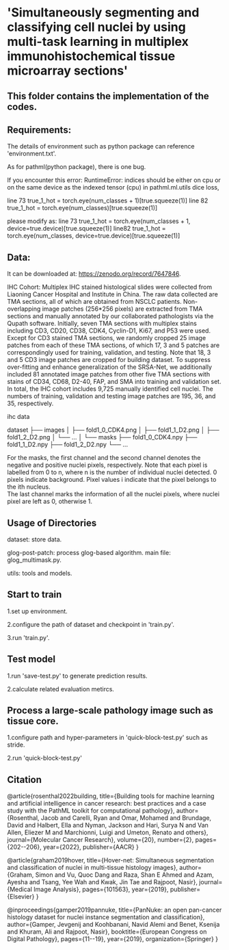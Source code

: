 # 'Simultaneously segmenting and classifying cell nuclei by using multi-task learning in multiplex immunohistochemical tissue microarray sections'
## This folder contains the implementation of the codes.

## Requirements: 
The details of environment such as python package can reference 'environment.txt'.

As for pathml(python package), there is one bug.

If you encounter this error:
RuntimeError: indices should be either on cpu or on the same device as the indexed tensor (cpu)
in pathml.ml.utils dice loss,

line 73 true_1_hot = torch.eye(num_classes + 1)[true.squeeze(1)]
line 82 true_1_hot = torch.eye(num_classes)[true.squeeze(1)]

please modify as:
line 73 true_1_hot = torch.eye(num_classes + 1, device=true.device)[true.squeeze(1)]
line82 true_1_hot = torch.eye(num_classes, device=true.device)[true.squeeze(1)]
## Data:

It can be downloaded at: https://zenodo.org/record/7647846.

IHC Cohort: Multiplex IHC stained histological slides were collected from Liaoning Cancer Hospital and Institute in China. The raw data collected are TMA sections, all of which are obtained from NSCLC patients. Non-overlapping image patches (256*256 pixels) are extracted from TMA sections and manually annotated by our collaborated pathologists via the Qupath software. Initially, seven TMA sections with multiplex stains including CD3, CD20, CD38, CDK4, Cyclin-D1, Ki67, and P53 were used. Except for CD3 stained TMA sections, we randomly cropped 25 image patches from each of these TMA sections, of which 17, 3 and 5 patches are correspondingly used for training, validation, and testing. Note that 18, 3 and 5 CD3 image patches are cropped for building dataset. To suppress over-fitting and enhance generalization of the SRSA-Net, we additionally included 81 annotated image patches from other five TMA sections with stains of CD34, CD68, D2-40, FAP, and SMA into training and validation set. In total, the IHC cohort includes 9,725 manually identified cell nuclei. The numbers of training, validation and testing image patches are 195, 36, and 35, respectively.


ihc data

   dataset
   ├── images
   │   ├── fold1_0_CDK4.png
   │   ├── fold1_1_D2.png
   │   ├── fold1_2_D2.png
   │   └── ...
   │
   └── masks
       ├── fold1_0_CDK4.npy
       ├── fold1_1_D2.npy
       ├── fold1_2_D2.npy
       └── ...

For the masks, the first channel and the second channel denotes the negative and positive
nuclei pixels, respectively. Note that each pixel is labelled from 0 to n, where n is the
number of individual nuclei detected. 0 pixels indicate background. Pixel values i indicate that the pixel belongs to the ith nucleus.  
The last channel marks the information of all the nuclei pixels, where nuclei pixel are left as 0, otherwise 1.

## Usage of Directories
dataset: store data.

glog-post-patch: process glog-based algorithm. main file: glog_multimask.py.

utils: tools and models.

## Start to train
1.set up environment.

2.configure the path of dataset and checkpoint in 'train.py'.

3.run 'train.py'.

## Test model
1.run 'save-test.py' to generate prediction results. 

2.calculate related evaluation metircs.

## Process a large-scale pathology image such as tissue core.
1.configure path and hyper-parameters in 'quick-block-test.py' such as stride.

2.run 'quick-block-test.py'

## Citation

@article{rosenthal2022building,
  title={Building tools for machine learning and artificial intelligence in cancer research: best practices and a case study with the PathML toolkit for computational pathology},
  author={Rosenthal, Jacob and Carelli, Ryan and Omar, Mohamed and Brundage, David and Halbert, Ella and Nyman, Jackson and Hari, Surya N and Van Allen, Eliezer M and Marchionni, Luigi and Umeton, Renato and others},
  journal={Molecular Cancer Research},
  volume={20},
  number={2},
  pages={202--206},
  year={2022},
  publisher={AACR}
}

@article{graham2019hover,
  title={Hover-net: Simultaneous segmentation and classification of nuclei in multi-tissue histology images},
  author={Graham, Simon and Vu, Quoc Dang and Raza, Shan E Ahmed and Azam, Ayesha and Tsang, Yee Wah and Kwak, Jin Tae and Rajpoot, Nasir},
  journal={Medical Image Analysis},
  pages={101563},
  year={2019},
  publisher={Elsevier}
}

@inproceedings{gamper2019pannuke,
  title={PanNuke: an open pan-cancer histology dataset for nuclei instance segmentation and classification},
  author={Gamper, Jevgenij and Koohbanani, Navid Alemi and Benet, Ksenija and Khuram, Ali and Rajpoot, Nasir},
  booktitle={European Congress on Digital Pathology},
  pages={11--19},
  year={2019},
  organization={Springer}
}
